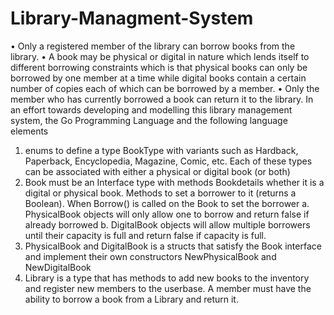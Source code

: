 # Library-Managment-System
• Only a registered member of the library can borrow books from the library.
• A book may be physical or digital in nature which lends itself to different borrowing constraints which is that physical books can only be borrowed by one member at a time while digital books contain a certain number of copies each of which can be borrowed by a member.
• Only the member who has currently borrowed a book can return it to the library.
In an effort towards developing and modelling this library management system,  the Go Programming Language and the following language elements
1.  enums to define a type BookType with variants such as  Hardback, Paperback, Encyclopedia, Magazine, Comic, etc. Each of these types can be associated with either a physical or digital book (or both)
2. Book must be an Interface type with methods Bookdetails whether it is a digital or physical book. Methods to set a borrower to it (returns a Boolean). When Borrow() is called on the Book to set the borrower
  a. PhysicalBook objects will only allow one to borrow and return false if already borrowed
  b. DigitalBook objects will allow multiple borrowers until their capacity is full and return false if capacity is full.
3. PhysicalBook and DigitalBook is a structs that satisfy the Book interface and implement their own constructors NewPhysicalBook and NewDigitalBook
4. Library is a type that has methods to add new books to the inventory and register new members to the userbase. A member must have the ability to borrow a book from a Library and return it.
